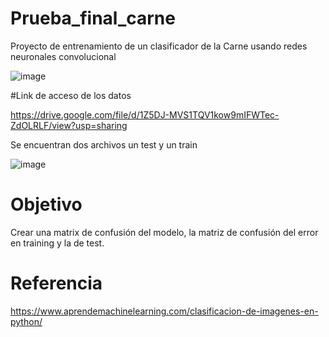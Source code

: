 # Prueba_final_carne


Proyecto de entrenamiento de un clasificador de la Carne usando redes neuronales convolucional

![image](https://github.com/davidgfm2008/Prueba-final_carne/assets/96543442/493d5405-6d22-44d0-aeb3-a7d4358ccf02)


#Link de acceso de los datos

https://drive.google.com/file/d/1Z5DJ-MVS1TQV1kow9mIFWTec-ZdOLRLF/view?usp=sharing

Se encuentran dos archivos un test y un train

![image](https://github.com/davidgfm2008/Prueba-final_carne/assets/96543442/82419c77-1e30-4fd0-b645-9ee4c5fc9aaf)


# Objetivo 

Crear una matrix de confusión del modelo, la matriz de confusión del error en training y la de
test.

# Referencia 
https://www.aprendemachinelearning.com/clasificacion-de-imagenes-en-python/


